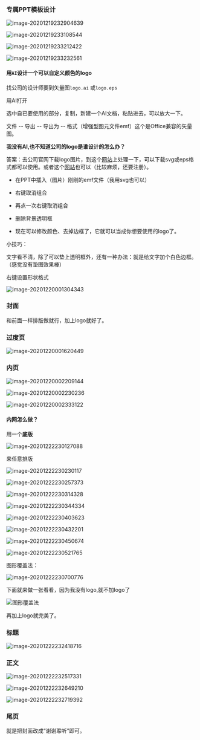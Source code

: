### 专属PPT模板设计

![image-20201219232904639](https://raw.githubusercontent.com/huxiaoning/img/master/20201219232906.png)





![image-20201219233108544](https://raw.githubusercontent.com/huxiaoning/img/master/20201219233109.png)

![image-20201219233212422](https://raw.githubusercontent.com/huxiaoning/img/master/20201219233213.png)

![image-20201219233232561](https://raw.githubusercontent.com/huxiaoning/img/master/20201219233233.png)

#### 用`AI`设计一个可以自定义颜色的logo

找公司的设计师要到矢量图`logo.ai` 或`logo.eps` 

用AI打开

选中自已要使用的部分，复制，新建一个AI文档，粘贴进去，可以放大一下。

文件 -- 导出 -- 导出为 -- 格式（增强型图元文件emf）这个是Office兼容的矢量图。

**我没有AI,也不知道公司的logo是谁设计的怎么办？**

答案：去公司官网下载logo图片，到这个[网站](https://www.vectorizer.io/)上处理一下，可以下载svg或eps格式都可以使用。或者这个[网站](http://vectormagic.com/home)也可以（比较麻烦，还要注册）。

- 在PPT中插入（图片）刚刚的emf文件（我用svg也可以）

- 右键取消组合

- 再点一次右键取消组合

- 删除背景透明框

- 现在可以修改颜色、去掉边框了，它就可以当成你想要使用的logo了。


小技巧：

文字看不清，除了可以垫上透明框外，还有一种办法：就是给文字加个白色边框。（感觉没有垫图效果棒）

右键设置形状格式

![image-20201220001304343](https://raw.githubusercontent.com/huxiaoning/img/master/20201220001305.png)

### 封面

和前面一样排版做就行，加上logo就好了。

### 过度页

![image-20201220001620449](https://raw.githubusercontent.com/huxiaoning/img/master/20201220001622.png)

### 内页

![image-20201220002209144](https://raw.githubusercontent.com/huxiaoning/img/master/20201220002210.png)

![image-20201220002230236](https://raw.githubusercontent.com/huxiaoning/img/master/20201220002231.png)

![image-20201220002333122](https://raw.githubusercontent.com/huxiaoning/img/master/20201220002334.png)

#### 内网怎么做？

用一个**底版**

![image-20201222230127088](https://raw.githubusercontent.com/huxiaoning/img/master/20201222230128.png)

来任意排版

![image-20201222230230117](https://raw.githubusercontent.com/huxiaoning/img/master/20201222230231.png)

![image-20201222230257373](https://raw.githubusercontent.com/huxiaoning/img/master/20201222230258.png)

![image-20201222230314328](https://raw.githubusercontent.com/huxiaoning/img/master/20201222230315.png)

![image-20201222230344334](https://raw.githubusercontent.com/huxiaoning/img/master/20201222230345.png)

![image-20201222230403623](https://raw.githubusercontent.com/huxiaoning/img/master/20201222230404.png)

![image-20201222230432201](https://raw.githubusercontent.com/huxiaoning/img/master/20201222230433.png)

![image-20201222230450674](https://raw.githubusercontent.com/huxiaoning/img/master/20201222230451.png)

![image-20201222230521765](https://raw.githubusercontent.com/huxiaoning/img/master/20201222230522.png)

图形覆盖法：

![image-20201222230700776](https://raw.githubusercontent.com/huxiaoning/img/master/20201222230701.png)





下面就来做一张看看，因为我没有logo,就不加logo了

![图形覆盖法](https://raw.githubusercontent.com/huxiaoning/img/master/20201222231836.gif)

再加上logo就完美了。



### 标题

![image-20201222232418716](https://raw.githubusercontent.com/huxiaoning/img/master/20201222232420.png)

### 正文

![image-20201222232517331](https://raw.githubusercontent.com/huxiaoning/img/master/20201222232519.png)

![image-20201222232649210](https://raw.githubusercontent.com/huxiaoning/img/master/20201222232650.png)

![image-20201222232719392](https://raw.githubusercontent.com/huxiaoning/img/master/20201222232720.png)

### 尾页

就是把封面改成“谢谢聆听”即可。